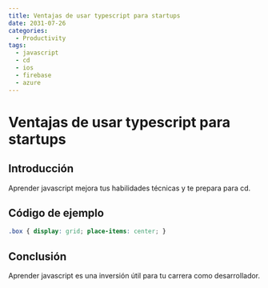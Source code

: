 ```yaml
---
title: Ventajas de usar typescript para startups
date: 2031-07-26
categories:
  - Productivity
tags:
  - javascript
  - cd
  - ios
  - firebase
  - azure
---
```


# Ventajas de usar typescript para startups

## Introducción

Aprender javascript mejora tus habilidades técnicas y te prepara para cd.

## Código de ejemplo

```css
.box { display: grid; place-items: center; }
```

## Conclusión

Aprender javascript es una inversión útil para tu carrera como desarrollador.